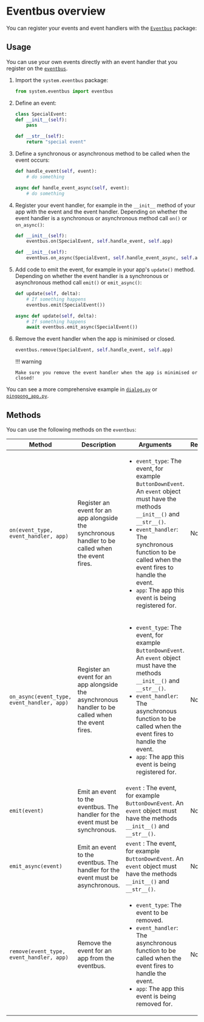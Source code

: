 # Eventbus overview

You can register your events and event handlers with the [`Eventbus`](https://github.com/emfcamp/badge-2024-software/blob/main/modules/system/eventbus.py) package:

## Usage

You can use your own events directly with an event handler that you register on the [`eventbus`](https://github.com/emfcamp/badge-2024-software/blob/main/modules/system/eventbus.py).

1.  Import the `system.eventbus` package:

    ```python
    from system.eventbus import eventbus
    ```

2.  Define an event:

    ```python
    class SpecialEvent:
    def __init__(self):
        pass

    def __str__(self):
        return "special event"
    ```

3.  Define a synchronous or asynchronous method to be called when the event occurs:

    ```python
    def handle_event(self, event):
        # do something
    ```

    ```python
    async def handle_event_async(self, event):
        # do something
    ```

4.  Register your event handler, for example in the `__init__` method of your app with the event and the event handler. Depending on whether the event handler is a synchronous or asynchronous method call `on()` or `on_async()`:

    ```python
    def __init__(self):
        eventbus.on(SpecialEvent, self.handle_event, self.app)
    ```

    ```python
    def __init__(self):
        eventbus.on_async(SpecialEvent, self.handle_event_async, self.app)
    ```

5.  Add code to emit the event, for example in your app's `update()` method. Depending on whether the event handler is a synchronous or asynchronous method call `emit()` or `emit_async()`:

    ```python
    def update(self, delta):
        # If something happens
        eventbus.emit(SpecialEvent())
    ```

    ```python
    async def update(self, delta):
        # If something happens
        await eventbus.emit_async(SpecialEvent())
    ```

6.  Remove the event handler when the app is minimised or closed.

    ```python
    eventbus.remove(SpecialEvent, self.handle_event, self.app)
    ```

    !!! warning

        Make sure you remove the event handler when the app is minimised or closed!

You can see a more comprehensive example in [`dialog.py`](https://github.com/emfcamp/badge-2024-software/blob/main/modules/app_components/dialog.py) or [`pingpong_app.py`](https://github.com/emfcamp/badge-2024-software/blob/main/modules/firmware_apps/pingpong_app.py).

## Methods

You can use the following methods on the `eventbus`:

| Method                                     | Description                                                                                        | Arguments                                                                                                                                                                                                                                                                                                                                             | Returns |
| ------------------------------------------ | -------------------------------------------------------------------------------------------------- | ----------------------------------------------------------------------------------------------------------------------------------------------------------------------------------------------------------------------------------------------------------------------------------------------------------------------------------------------------- | ------- |
| `on(event_type, event_handler, app)`       | Register an event for an app alongside the synchronous handler to be called when the event fires.  | <ul><li><code>event_type</code>: The event, for example `ButtonDownEvent`. An `event` object must have the methods `__init__()` and `__str__()`.</li><li><code>event_handler</code>: The synchronous function to be called when the event fires to handle the event.</li><li><code>app</code>: The app this event is being registered for.</li></ul>  | None    |
| `on_async(event_type, event_handler, app)` | Register an event for an app alongside the asynchronous handler to be called when the event fires. | <ul><li><code>event_type</code>: The event, for example `ButtonDownEvent`. An `event` object must have the methods `__init__()` and `__str__()`.</li><li><code>event_handler</code>: The asynchronous function to be called when the event fires to handle the event.</li><li><code>app</code>: The app this event is being registered for.</li></ul> | None    |
| `emit(event)`                              | Emit an event to the eventbus. The handler for the event must be synchronous.                      | `event` : The event, for example `ButtonDownEvent`. An `event` object must have the methods `__init__()` and `__str__()`.                                                                                                                                                                                                                             | None    |
| `emit_async(event)`                        | Emit an event to the eventbus. The handler for the event must be asynchronous.                     | `event` : The event, for example `ButtonDownEvent`. An `event` object must have the methods `__init__()` and `__str__()`.                                                                                                                                                                                                                             | None    |
| `remove(event_type, event_handler, app)`   | Remove the event for an app from the eventbus.                                                     | <ul><li><code>event_type</code>: The event to be removed.</li><li><code>event_handler</code>: The asynchronous function to be called when the event fires to handle the event.</li><li><code>app</code>: The app this event is being removed for.</li></ul>                                                                                           | None    |
